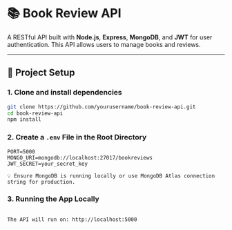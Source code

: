 
# 📚 Book Review API

A RESTful API built with **Node.js**, **Express**, **MongoDB**, and **JWT** for user authentication. This API allows users to manage books and reviews.

---

## 🚀 Project Setup

### 1. Clone and install dependencies
```bash
git clone https://github.com/yourusername/book-review-api.git
cd book-review-api
npm install
```

### 2. Create a `.env` File in the Root Directory

```env
PORT=5000
MONGO_URI=mongodb://localhost:27017/bookreviews
JWT_SECRET=your_secret_key

💡 Ensure MongoDB is running locally or use MongoDB Atlas connection string for production.
```

### 3. Running the App Locally

```npm start

The API will run on: http://localhost:5000
```



